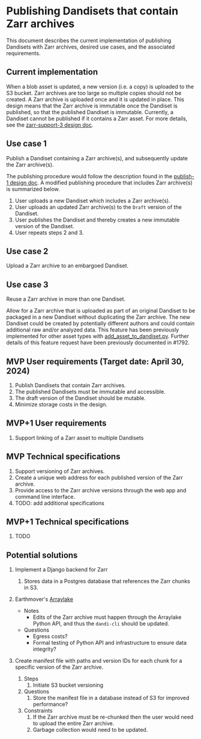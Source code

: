 # Publishing Dandisets that contain Zarr archives

This document describes the current implementation of publishing Dandisets with Zarr archives, desired use cases, and the associated requirements.

## Current implementation

When a blob asset is updated, a new version (i.e. a copy) is uploaded to the S3 bucket.  Zarr archives are too large so multiple copies should not be created.  A Zarr archive is uploaded once and it is updated in place.  This design means that the Zarr archive is immutable once the Dandiset is published, so that the published Dandiset is immutable. Currently, a Dandiset cannot be published if it contains a Zarr asset.  For more details, see the [zarr-support-3 design doc](https://github.com/dandi/dandi-archive/blob/master/doc/design/zarr-support-3.md).

## Use case 1

Publish a Dandiset containing a Zarr archive(s), and subsequently update the Zarr archive(s).

The publishing procedure would follow the description found in the [publish-1 design doc](https://github.com/dandi/dandi-archive/blob/master/doc/design/publish-1.md).  A modified publishing procedure that includes Zarr archive(s) is summarized below.

1. User uploads a new Dandiset which includes a Zarr archive(s).
2. User uploads an updated Zarr archive(s) to the `Draft` version of the Dandiset.  
3. User publishes the Dandiset and thereby creates a new immutable version of the Dandiset.
4. User repeats steps 2 and 3.

## Use case 2

Upload a Zarr archive to an embargoed Dandiset. 

## Use case 3

Reuse a Zarr archive in more than one Dandiset.

Allow for a Zarr archive that is uploaded as part of an original Dandiset to be packaged in a new Dandiset without duplicating the Zarr archive.  The new Dandiset could be created by potentially different authors and could contain additional raw and/or analyzed data.  This feature has been previously implemented for other asset types with [add_asset_to_dandiset.py](https://gist.github.com/satra/29404d965226e4c99fb48e7502953503#file-add_asset_to_dandiset-py).  Further details of this feature request have been previously documented in #1792.

## MVP User requirements (Target date: April 30, 2024)

1. Publish Dandisets that contain Zarr archives.
1. The published Dandisets must be immutable and accessible.
1. The draft version of the Dandiset should be mutable.
1. Minimize storage costs in the design.

## MVP+1 User requirements

1. Support linking of a Zarr asset to multiple Dandisets

## MVP Technical specifications

1. Support versioning of Zarr archives.
1. Create a unique web address for each published version of the Zarr archive.
1. Provide access to the Zarr archive versions through the web app and command line interface.
1. TODO: add additional specifications

## MVP+1 Technical specifications

1. TODO

## Potential solutions

1. Implement a Django backend for Zarr
    1. Stores data in a Postgres database that references the Zarr chunks in S3.

1. Earthmover's [Arraylake](https://earthmover.io/blog/arraylake-beta-launch)
    - Notes
        - Edits of the Zarr archive must happen through the Arraylake Python API, and thus the `dandi-cli` should be updated.
    - Questions
        - Egress costs?
        - Formal testing of Python API and infrastructure to ensure data integrity?

1. Create manifest file with paths and version IDs for each chunk for a specific version of the Zarr archive.
    1. Steps
        1. Initiate S3 bucket versioning
    1. Questions
        1. Store the manifest file in a database instead of S3 for improved performance?
    1. Constraints
        1. If the Zarr archive must be re-chunked then the user would need to upload the entire Zarr archive.
        1. Garbage collection would need to be updated.
